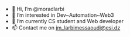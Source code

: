 - 👋 Hi, I’m @moradlarbi
- 👀 I’m interested in Dev~Automation~Web3
- 🌱 I’m currently CS student and Web developer
- 📫 Contact me on jm_larbimessaoudi@esi.dz

